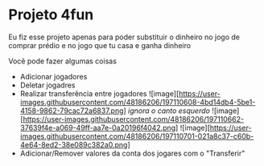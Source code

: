 # Projeto 4fun

Eu fiz esse projeto apenas para poder substituir o dinheiro no jogo de comprar prédio e no jogo que tu casa e ganha dinheiro

Você pode fazer algumas coisas
* Adicionar jogadores
* Deletar jogadres
* Realizar transferência entre jogadores
![image][https://user-images.githubusercontent.com/48186206/197110608-4bd14db4-5be1-4158-9862-79cac72a6837.png]
_ignora o canto esquerdo_
![image][https://user-images.githubusercontent.com/48186206/197110662-37639f4e-a069-49ff-aa7e-0a20196f4042.png]
![image][https://user-images.githubusercontent.com/48186206/197110701-021a8c37-c60b-4e64-8ed2-38e089c382a0.png]
* Adicionar/Remover valores da conta dos jogares com o "Transferir"
